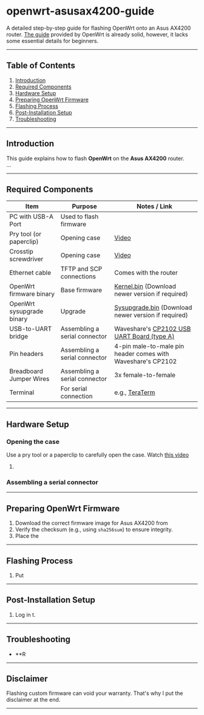 # openwrt-asusax4200-guide
A detailed step-by-step guide for flashing OpenWrt onto an Asus AX4200 router. [The guide](https://openwrt.org/toh/asus/tuf-ax4200?s[]=root&s[]=latest) provided by OpenWrt 
is already solid, however, it lacks some essential details for beginners.

---

## Table of Contents
1. [Introduction](#introduction)  
2. [Required Components](#required-components)  
3. [Hardware Setup](#hardware-setup)  
4. [Preparing OpenWrt Firmware](#preparing-openwrt-firmware)  
5. [Flashing Process](#flashing-process)  
6. [Post-Installation Setup](#post-installation-setup)  
7. [Troubleshooting](#troubleshooting)  

---

## Introduction
This guide explains how to flash **OpenWrt** on the **Asus AX4200** router.  
...

---

## Required Components

| Item                     | Purpose                               | Notes / Link |
|--------------------------|-----------------------------------------|--------------|
| PC with USB-A Port | Used to flash firmware  | |
| Pry tool (or paperclip)  | Opening case | [Video](https://www.youtube.com/watch?v=MVf7xmhXDVc) |
| Crosstip screwdriver  | Opening case | [Video](https://www.youtube.com/watch?v=MVf7xmhXDVc) |
| Ethernet cable           | TFTP and SCP connections | Comes with the router |
| OpenWrt firmware binary    | Base firmware        | [Kernel.bin](https://downloads.openwrt.org/releases/24.10.3/targets/mediatek/filogic/openwrt-24.10.3-mediatek-filogic-asus_tuf-ax4200-initramfs-kernel.bin) (Download newer version if required)|
| OpenWrt sysupgrade binary    | Upgrade        | [Sysupgrade.bin](https://downloads.openwrt.org/releases/24.10.3/targets/mediatek/filogic/openwrt-24.10.3-mediatek-filogic-asus_tuf-ax4200-squashfs-sysupgrade.bin)  (Download newer version if required) |
| USB-to-UART bridge | Assembling a serial connector | Waveshare's [CP2102 USB UART Board (type A)](https://www.waveshare.com/cp2102-usb-uart-board-type-a.htm)
| Pin headers | Assembling a serial connector | 4-pin male-to-male pin header comes with Waveshare's CP2102
| Breadboard Jumper Wires | Assembling a serial connector | 3x female-to-female
| Terminal          | For serial connection         | e.g., [TeraTerm](https://github.com/TeraTermProject/teraterm/releases) |


---

## Hardware Setup

### Opening the case

Use a pry tool or a paperclip to carefully open the case. Watch [this video](https://www.youtube.com/watch?v=MVf7xmhXDVc)

1. 

### Assembling a serial connector



---

## Preparing OpenWrt Firmware
1. Download the correct firmware image for Asus AX4200 from 
2. Verify the checksum (e.g., using `sha256sum`) to ensure integrity.  
3. Place the 

---

## Flashing Process
1. Put 

---

## Post-Installation Setup
1. Log in t.  

---

## Troubleshooting
- **R  

---



## Disclaimer
Flashing custom firmware can void your warranty. That's why I put the disclaimer at the end.

---
